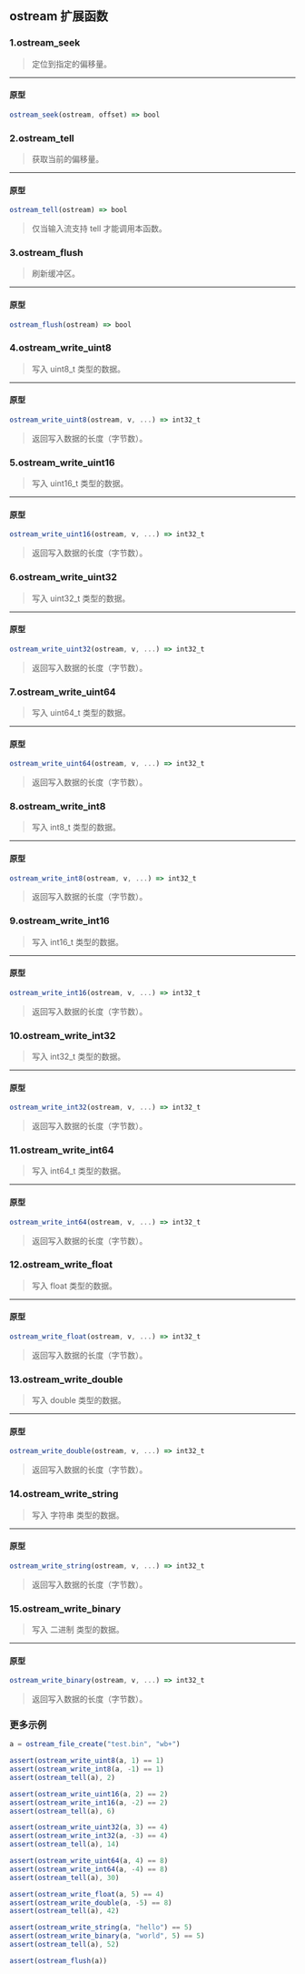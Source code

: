 ## ostream 扩展函数

### 1.ostream\_seek

> 定位到指定的偏移量。
----------------------------

#### 原型

```js
ostream_seek(ostream, offset) => bool
```

### 2.ostream\_tell

> 获取当前的偏移量。
----------------------------

#### 原型

```js
ostream_tell(ostream) => bool
```

> 仅当输入流支持 tell 才能调用本函数。

### 3.ostream\_flush

> 刷新缓冲区。
----------------------------

#### 原型

```js
ostream_flush(ostream) => bool
```

### 4.ostream\_write\_uint8

> 写入 uint8_t 类型的数据。
----------------------------

#### 原型

```js
ostream_write_uint8(ostream, v, ...) => int32_t
```

> 返回写入数据的长度（字节数）。

### 5.ostream\_write\_uint16

> 写入 uint16_t 类型的数据。
----------------------------

#### 原型

```js
ostream_write_uint16(ostream, v, ...) => int32_t
```

> 返回写入数据的长度（字节数）。

### 6.ostream\_write\_uint32

> 写入 uint32_t 类型的数据。
----------------------------

#### 原型

```js
ostream_write_uint32(ostream, v, ...) => int32_t
```
> 返回写入数据的长度（字节数）。

### 7.ostream\_write\_uint64

> 写入 uint64_t 类型的数据。
----------------------------

#### 原型

```js
ostream_write_uint64(ostream, v, ...) => int32_t
```
> 返回写入数据的长度（字节数）。

### 8.ostream\_write\_int8

> 写入 int8_t 类型的数据。
----------------------------

#### 原型

```js
ostream_write_int8(ostream, v, ...) => int32_t
```
> 返回写入数据的长度（字节数）。

### 9.ostream\_write\_int16

> 写入 int16_t 类型的数据。
----------------------------

#### 原型

```js
ostream_write_int16(ostream, v, ...) => int32_t
```
> 返回写入数据的长度（字节数）。

### 10.ostream\_write\_int32

> 写入 int32_t 类型的数据。
----------------------------

#### 原型

```js
ostream_write_int32(ostream, v, ...) => int32_t
```
> 返回写入数据的长度（字节数）。

### 11.ostream\_write\_int64

> 写入 int64_t 类型的数据。
----------------------------

#### 原型

```js
ostream_write_int64(ostream, v, ...) => int32_t
```
> 返回写入数据的长度（字节数）。

### 12.ostream\_write\_float

> 写入 float 类型的数据。
----------------------------

#### 原型

```js
ostream_write_float(ostream, v, ...) => int32_t
```
> 返回写入数据的长度（字节数）。

### 13.ostream\_write\_double

> 写入 double 类型的数据。
----------------------------

#### 原型

```js
ostream_write_double(ostream, v, ...) => int32_t
```
> 返回写入数据的长度（字节数）。

### 14.ostream\_write\_string

> 写入 字符串 类型的数据。
----------------------------

#### 原型

```js
ostream_write_string(ostream, v, ...) => int32_t
```
> 返回写入数据的长度（字节数）。

### 15.ostream\_write\_binary

> 写入 二进制 类型的数据。
----------------------------

#### 原型

```js
ostream_write_binary(ostream, v, ...) => int32_t
```
> 返回写入数据的长度（字节数）。

### 更多示例

```js
a = ostream_file_create("test.bin", "wb+")

assert(ostream_write_uint8(a, 1) == 1)
assert(ostream_write_int8(a, -1) == 1)
assert(ostream_tell(a), 2)

assert(ostream_write_uint16(a, 2) == 2)
assert(ostream_write_int16(a, -2) == 2)
assert(ostream_tell(a), 6)

assert(ostream_write_uint32(a, 3) == 4)
assert(ostream_write_int32(a, -3) == 4)
assert(ostream_tell(a), 14)

assert(ostream_write_uint64(a, 4) == 8)
assert(ostream_write_int64(a, -4) == 8)
assert(ostream_tell(a), 30)

assert(ostream_write_float(a, 5) == 4)
assert(ostream_write_double(a, -5) == 8)
assert(ostream_tell(a), 42)

assert(ostream_write_string(a, "hello") == 5)
assert(ostream_write_binary(a, "world", 5) == 5)
assert(ostream_tell(a), 52)

assert(ostream_flush(a))
```
